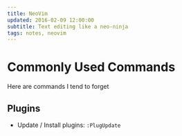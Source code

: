 ```yaml
---
title: NeoVim
updated: 2016-02-09 12:00:00
subtitle: Text editing like a neo-ninja
tags: notes, neovim
---
```


# Commonly Used Commands

Here are commands I tend to forget

## Plugins ##

* Update / Install plugins: `:PlugUpdate`
